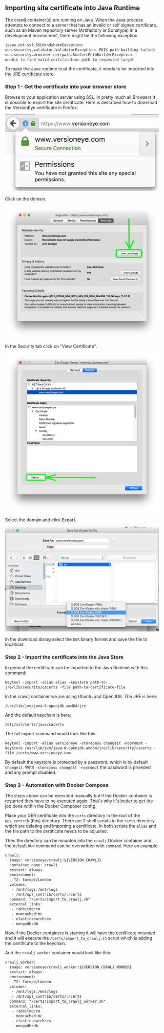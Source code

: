 ## Importing site certificate into Java Runtime

The crawlj container(s) are running on Java. When the Java process attempts to connect to a server that has an invalid or self signed certificate, such as an Maven repository server (Artifactory or Sonatype) in a development environment, there might be the following exception:

```
javax.net.ssl.SSLHandshakeException: 
sun.security.validator.ValidatorException: PKIX path building failed:
sun.security.provider.certpath.SunCertPathBuilderException: 
unable to find valid certification path to requested target
```

To make the Java runtime trust the certificate, it needs to be imported into the JRE certificate store.

### Step 1 - Get the certificate into your browser store

Browse to your application server using SSL. In pretty much all Browsers it is possible to export the site certificate. Here is described how to download the VersionEye certificate in Firefox. 

![Browse to the site](images/01_export_certificate.png)

Click on the domain. 

![Browse to the site](images/02_export_certificate.png)

In the Security tab click on "View Certificate". 

![Browse to the site](images/03_export_certificate.png)

Select the domain and click Export. 

![Browse to the site](images/04_export_certificate.png)

In the download dialog select the `DER` binary format and save the file to localhost.


### Step 2 - Import the certificate into the Java Store

In general the certificate can be imported to the Java Runtime with this command:

```
keytool -import -alias alias -keystore path-to-jre/lib/security/cacerts -file path-to-certificate-file
```

In the crawlj container we are using Ubuntu and OpenJDK. The JRE is here:

```
/usr/lib/jvm/java-8-openjdk-amd64/jre
```
And the default keychain is here:

```
/etc/ssl/certs/java/cacerts
```

The full import command would look like this: 

```
keytool -import -alias versioneye -storepass changeit -noprompt -keystore /usr/lib/jvm/java-8-openjdk-amd64/jre/lib/security/cacerts -file /certs/www.versioneye.com
```

By default the keystore is protected by a password, which is by default `changeit`. With `-storepass changeit -noprompt` the password is provided and any prompt disabled. 

### Step 3 - Automation with Docker Compose

The steps above can be executed manually but if the Docker container is restarted they have to be executed again. That's why it's better to get the job done within the Docker Composer config. 

Place your DER certificate into the `certs` directory in the root of the `ops_contrib` (this) directory. There are 2 shell scripts in the `certs` directory which are deleting and importing a certificate. In both scripts the `alias` and the file path to the certiticate needs to be adjusted.

Then the directory can be mounted into the `crawlj` Docker container and the default `RUN` command can be overwritten with `command`. Here an example: 

```
crawlj:
  image: versioneye/crawlj:${VERSION_CRAWLJ}
  container_name: crawlj
  restart: always
  environment:
    TZ: Europe/London
  volumes:
   - /mnt/logs:/mnt/logs
   - /mnt/ops_contrib/certs/:/certs
  command: "/certs/import_to_crawlj.sh"
  external_links:
   - rabbitmq:rm
   - memcached:mc
   - elasticsearch:es
   - mongodb:db
```
Now if the Docker containers is starting it will have the certificate mounted and it will execute the `/certs/import_to_crawlj.sh` script which is adding the certificate to the keychain. 

And the `crawlj_worker` container would look like this:

```
crawlj_worker:
  image: versioneye/crawlj_worker:${VERSION_CRAWLJ_WORKER}
  restart: always
  environment:
    TZ: Europe/London
  volumes:
   - /mnt/logs:/mnt/logs
   - /mnt/ops_contrib/certs/:/certs
  command: "/certs/import_to_crawlj_worker.sh"
  external_links:
   - rabbitmq:rm
   - memcached:mc
   - elasticsearch:es
   - mongodb:db
```
